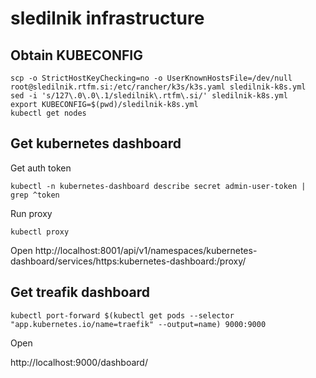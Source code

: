 # sledilnik infrastructure

## Obtain KUBECONFIG

```
scp -o StrictHostKeyChecking=no -o UserKnownHostsFile=/dev/null root@sledilnik.rtfm.si:/etc/rancher/k3s/k3s.yaml sledilnik-k8s.yml
sed -i 's/127\.0\.0\.1/sledilnik\.rtfm\.si/' sledilnik-k8s.yml
export KUBECONFIG=$(pwd)/sledilnik-k8s.yml
kubectl get nodes
```

## Get kubernetes dashboard

Get auth token
```
kubectl -n kubernetes-dashboard describe secret admin-user-token | grep ^token
```

Run proxy
```
kubectl proxy
```

Open
http://localhost:8001/api/v1/namespaces/kubernetes-dashboard/services/https:kubernetes-dashboard:/proxy/

## Get treafik dashboard

```
kubectl port-forward $(kubectl get pods --selector "app.kubernetes.io/name=traefik" --output=name) 9000:9000
```

Open

http://localhost:9000/dashboard/